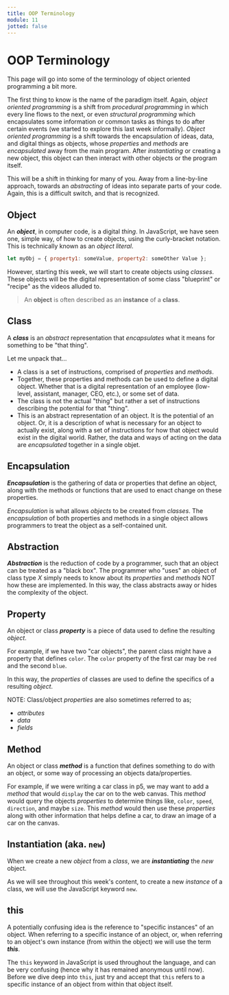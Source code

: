 ```yaml
---
title: OOP Terminology
module: 11
jotted: false
---
```



# OOP Terminology

This page will go into some of the terminology of object oriented programming a bit more.

The first thing to know is the name of the paradigm itself. Again, _object oriented programming_ is a shift from _procedural programming_ in which every line flows to the next, or even _structural programming_ which encapsulates some information or common tasks as things to do after certain events (we started to explore this last week informally). _Object oriented programming_ is a shift towards the encapsulation of ideas, data, and digital things as objects, whose _properties_ and _methods_ are _encapsulated_ away from the main program. After _instantiating_ or creating a new object, this object can then interact with other objects or the program itself.

This will be a shift in thinking for many of you. Away from a line-by-line approach, towards an _abstracting_ of ideas into separate parts of your code. Again, this is a difficult switch, and that is recognized.


## Object

An **_object_**, in computer code, is a digital _thing_. In JavaScript, we have seen one, simple way, of how to create objects, using the curly-bracket notation. This is technically known as an _object literal_.

```js
let myObj = { property1: someValue, property2: someOther Value };
```

However, starting this week, we will start to create objects using _classes_. These objects will be the digital representation of some class "blueprint" or "recipe" as the videos alluded to.

> An **object** is often described as an **instance** of a **class**.


## Class

A **_class_** is an _abstract_ representation that _encapsulates_ what it means for something to be "that thing".

Let me unpack that...

- A class is a set of instructions, comprised of _properties_ and _methods_.
- Together, these properties and methods can be used to define a digital object. Whether that is a digital representation of an employee (low-level, assistant, manager, CEO, etc.), or some set of data.
- The class is not the actual "thing" but rather a set of instructions describing the potential for that "thing".
- This is an abstract representation of an object. It is the potential of an object. Or, it is a description of what is necessary for an object to actually exist, along with a set of instructions for how that object would exist in the digital world. Rather, the data and ways of acting on the data are _encapsulated_ together in a single objet.


## Encapsulation

**_Encapsulation_** is the gathering of data or properties that define an object, along with the methods or functions that are used to enact change on these properties.

_Encapsulation_ is what allows _objects_ to be created from _classes_. The _encapsulation_ of both properties and methods in a single object allows programmers to treat the object as a self-contained unit.


## Abstraction

**_Abstraction_** is the reduction of code by a programmer, such that an object can be treated as a "black box". The programmer who "uses" an object of class type _X_ simply needs to know about its _properties_ and _methods_ NOT how these are implemented. In this way, the class abstracts away or hides the complexity of the object.


## Property

An object or class **_property_** is a piece of data used to define the resulting _object_.

For example, if we have two "car objects", the parent class might have a property that defines `color`. The `color` property of the first car may be `red` and the second `blue`.

In this way, the _properties_ of classes are used to define the specifics of a resulting _object_.

NOTE: Class/object _properties_ are also sometimes referred to as;

- _attributes_
- _data_
- _fields_


## Method

An object or class **_method_** is a function that defines something to do with an object, or some way of processing an objects data/properties.

For example, if we were writing a car class in p5, we may want to add a _method_ that would `display` the car on to the web canvas. This _method_ would query the objects _properties_ to determine things like, `color`, `speed`, `direction`, and maybe `size`. This _method_ would then use these _properties_ along with other information that helps define a car, to draw an image of a car on the canvas.


## Instantiation (aka. `new`)

When we create a new _object_ from a _class_, we are **_instantiating_** the _new_ object.

As we will see throughout this week's content, to create a new _instance_ of a class, we will use the JavaScript keyword `new`.


## this

A potentially confusing idea is the reference to "specific instances" of an object. When referring to a specific instance of an object, or, when referring to an object's own instance (from within the object) we will use the term **_this_**.

The `this` keyword in JavaScript is used throughout the language, and can be very confusing (hence why it has remained anonymous until now). Before we dive deep into `this`, just try and accept that `this` refers to a specific instance of an object from within that object itself.

